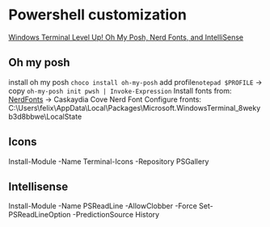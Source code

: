
# Powershell customization
[Windows Terminal Level Up! Oh My Posh, Nerd Fonts, and IntelliSense
](https://www.youtube.com/watch?v=ila-keQMhGU&ab_channel=TohtalTech)

## Oh my posh
install oh my posh `choco install oh-my-posh`
add profile`notepad $PROFILE`
    -> copy `oh-my-posh init pwsh | Invoke-Expression`
Install fonts from: [NerdFonts](https://www.nerdfonts.com/font-downloads) -> Caskaydia Cove Nerd Font 
Configure fronts: C:\Users\felix\AppData\Local\Packages\Microsoft.WindowsTerminal_8wekyb3d8bbwe\LocalState


## Icons
Install-Module -Name Terminal-Icons -Repository PSGallery


## Intellisense
Install-Module -Name PSReadLine -AllowClobber -Force
Set-PSReadLineOption -PredictionSource History